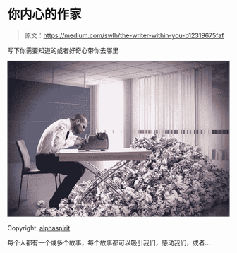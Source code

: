 # 你内心的作家

> 原文：<https://medium.com/swlh/the-writer-within-you-b12319675faf>

写下你需要知道的或者好奇心带你去哪里

![](img/74c07539de6712093a4746875871bab0.png)

Copyright: [alphaspirit](https://www.123rf.com/profile_alphaspirit)

每个人都有一个或多个故事，每个故事都可以吸引我们，感动我们，或者…